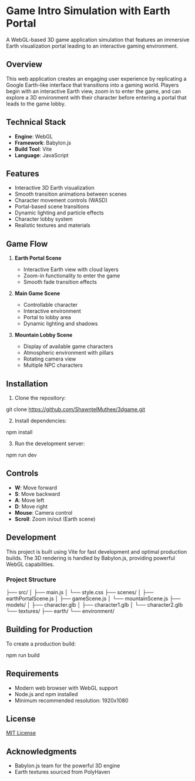 # Game Intro Simulation with Earth Portal

A WebGL-based 3D game application simulation that features an immersive Earth visualization portal leading to an interactive gaming environment.

## Overview

This web application creates an engaging user experience by replicating a Google Earth-like interface that transitions into a gaming world. Players begin with an interactive Earth view, zoom in to enter the game, and can explore a 3D environment with their character before entering a portal that leads to the game lobby.

## Technical Stack

- **Engine**: WebGL
- **Framework**: Babylon.js
- **Build Tool**: Vite
- **Language**: JavaScript

## Features

- Interactive 3D Earth visualization
- Smooth transition animations between scenes
- Character movement controls (WASD)
- Portal-based scene transitions
- Dynamic lighting and particle effects
- Character lobby system
- Realistic textures and materials

## Game Flow

1. **Earth Portal Scene**
   - Interactive Earth view with cloud layers
   - Zoom-in functionality to enter the game
   - Smooth fade transition effects

2. **Main Game Scene**
   - Controllable character
   - Interactive environment
   - Portal to lobby area
   - Dynamic lighting and shadows

3. **Mountain Lobby Scene**
   - Display of available game characters
   - Atmospheric environment with pillars
   - Rotating camera view
   - Multiple NPC characters

## Installation

1. Clone the repository:
   
git clone https://github.com/ShawntelMuthee/3dgame.git

2. Install dependencies:

npm install

3. Run the development server:
   
npm run dev


## Controls

- **W**: Move forward
- **S**: Move backward
- **A**: Move left
- **D**: Move right
- **Mouse**: Camera control
- **Scroll**: Zoom in/out (Earth scene)

## Development

This project is built using Vite for fast development and optimal production builds. The 3D rendering is handled by Babylon.js, providing powerful WebGL capabilities.

### Project Structure

├── src/
│ ├── main.js
│ └── style.css
├── scenes/
│ ├── earthPortalScene.js
│ ├── gameScene.js
│ └── mountainScene.js
├── models/
│ ├── character.glb
│ ├── character1.glb
│ └── character2.glb
└── textures/
├── earth/
└── environment/


## Building for Production

To create a production build:

npm run build


## Requirements

- Modern web browser with WebGL support
- Node.js and npm installed
- Minimum recommended resolution: 1920x1080

## License

[MIT License](LICENSE)

## Acknowledgments

- Babylon.js team for the powerful 3D engine
- Earth textures sourced from PolyHaven


